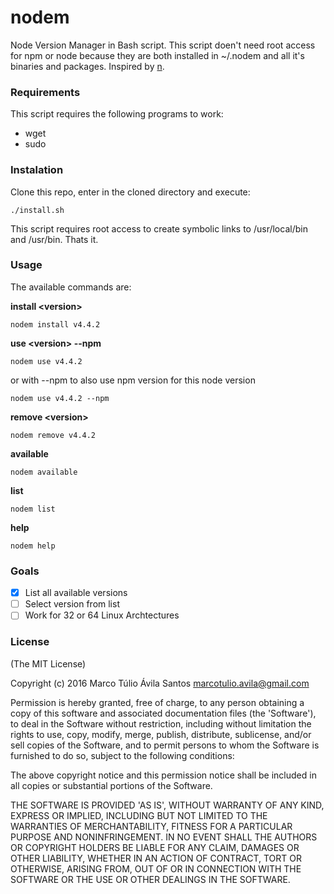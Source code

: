 # nodem
Node Version Manager in Bash script. This script doen't need root access for npm or node because they are both installed in ~/.nodem and all it's binaries and packages. Inspired by [n](https://github.com/tj/n/).

### Requirements
This script requires the following programs to work:
 - wget
 - sudo

### Instalation
Clone this repo, enter in the cloned directory and execute:

```shell
./install.sh
```
This script requires root access to create symbolic links to /usr/local/bin and /usr/bin. Thats it.

### Usage
The available commands are:

**install \<version\>**

```shell
nodem install v4.4.2
```

**use \<version\> --npm**

```shell
nodem use v4.4.2
```

or with --npm to also use npm version for this node version

```shell
nodem use v4.4.2 --npm
```

**remove \<version\>**

```shell
nodem remove v4.4.2
```

**available**

```shell
nodem available
```

**list**

```shell
nodem list
```

**help**

```shell
nodem help
```


### Goals
- [x] List all available versions
- [ ] Select version from list
- [ ] Work for 32 or 64 Linux Archtectures

### License
(The MIT License)

Copyright (c) 2016 Marco Túlio Ávila Santos <marcotulio.avila@gmail.com>

Permission is hereby granted, free of charge, to any person obtaining a copy of this software and associated documentation files (the 'Software'), to deal in the Software without restriction, including without limitation the rights to use, copy, modify, merge, publish, distribute, sublicense, and/or sell copies of the Software, and to permit persons to whom the Software is furnished to do so, subject to the following conditions:

The above copyright notice and this permission notice shall be included in all copies or substantial portions of the Software.

THE SOFTWARE IS PROVIDED 'AS IS', WITHOUT WARRANTY OF ANY KIND, EXPRESS OR IMPLIED, INCLUDING BUT NOT LIMITED TO THE WARRANTIES OF MERCHANTABILITY, FITNESS FOR A PARTICULAR PURPOSE AND NONINFRINGEMENT. IN NO EVENT SHALL THE AUTHORS OR COPYRIGHT HOLDERS BE LIABLE FOR ANY CLAIM, DAMAGES OR OTHER LIABILITY, WHETHER IN AN ACTION OF CONTRACT, TORT OR OTHERWISE, ARISING FROM, OUT OF OR IN CONNECTION WITH THE SOFTWARE OR THE USE OR OTHER DEALINGS IN THE SOFTWARE.
